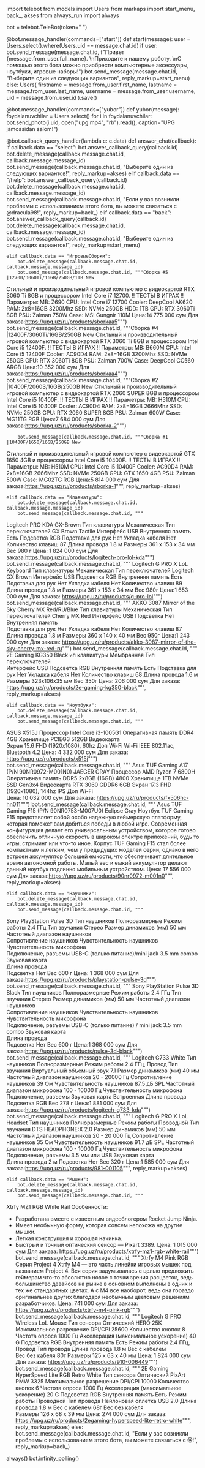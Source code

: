 import telebot
from models import Users
from markaps import start_menu, back_, akses
from always_run import always


bot = telebot.TeleBot(token=" ")

@bot.message_handler(commands=["start"])
def start(message):
    user = Users.select().where(Users.uid == message.chat.id)
    if user:
        bot.send_message(message.chat.id,   f"Привет {message.from_user.full_name}. \nПриходите к нашему роботу. \nС помощью этого бота можно приобрести компьютерные аксессуары, ноутбуки, игровые наборы!")
        bot.send_message(message.chat.id, "Выберите один из следующих вариантов", reply_markup=start_menu)
    else:
        Users(
            firstname = message.from_user.first_name,
            lastname = message.from_user.last_name,
            username = message.from_user.username,
            uid = message.from_user.id
        ).save()


@bot.message_handler(commands=["yubor"])
def yubor(message):
    foydalanuvchilar = Users.select()
    for i in foydalanuvchilar:
        bot.send_photo(i.uid, open("upg.mp4", "rb").read(), caption="UPG jamoasidan salom!")

        
        
@bot.callback_query_handler(lambda c: c.data)
def answer_chat(callback):
    if callback.data == "select":
        bot.answer_callback_query(callback.id)
        bot.delete_message(callback.message.chat.id, callback.message.message_id)
        bot.send_message(callback.message.chat.id, "Выберите один из следующих вариантов!", reply_markup=akses)
    elif callback.data == "/help":
        bot.answer_callback_query(callback.id)
        bot.delete_message(callback.message.chat.id, callback.message.message_id)
        bot.send_message(callback.message.chat.id, "Если у вас возникли проблемы с использованием этого бота, вы можете связаться с @dracula98!", reply_markup=back_)
    elif callback.data == "back":
        bot.answer_callback_query(callback.id)
        bot.delete_message(callback.message.chat.id, callback.message.message_id)
        bot.send_message(callback.message.chat.id, "Выберите один из следующих вариантов!", reply_markup=start_menu)
    
    elif callback.data == "ИгровыеСборки":
        bot.delete_message(callback.message.chat.id, callback.message.message_id)
        bot.send_message(callback.message.chat.id, """Сборка #5 |12700/3060Ti/16GB/250GB/1TB New 
Стильный и производительный игровой компьютер с видеокартой RTX 3060 Ti 8GB и процессором Intel Core i7 12700.
‼️ ТЕСТЫ В ИГРАХ ‼️
Параметры: 
MB: Z690
CPU: Intel Core i7 12700
Cooler: DeepCool AK620 
RAM: 2x8=16GB 3200Mhz 
SSD: NVMe 250GB
HDD: 1TB
GPU: RTX 3060Ti 8GB
PSU: Zalman 750W 
Case: MSI Gungnir 110M
Цена:14 775 000 сум
Для заказа:https://upg.uz/ru/products/sborkaa5""")
        bot.send_message(callback.message.chat.id, """Сборка #4 |12400F/3060Ti/16GB/250GB New
Стильный и производительный игровой компьютер с видеокартой RTX 3060 Ti 8GB и процессором Intel Core i5 12400F.
‼️ ТЕСТЫ В ИГРАХ ‼️
Параметры: 
MB: B660M
CPU: Intel Core i5 12400F
Cooler: AC90D4
RAM: 2x8=16GB 3200Mhz 
SSD: NVMe 250GB
GPU: RTX 3060Ti 8GB
PSU: Zalman 700W 
Case: DeepCool CC560 ARGB
Цена:10 352 000 сум
Для заказа:https://upg.uz/ru/products/sborkaa4""")
        bot.send_message(callback.message.chat.id, """Сборка #2 |10400F/2060S/16GB/250GB New
Стильный и производительный игровой компьютер с видеокартой RTX 2060 SUPER 8GB и процессором Intel Core i5 10400F.
‼️ ТЕСТЫ В ИГРАХ ‼️
Параметры:
MB: H510M
CPU: Intel Core i5 10400F
Cooler: AC90D4
RAM: 2x8=16GB 2666Mhz 
SSD: NVMe 250GB
GPU: RTX 2060 SUPER 8GB
PSU: Zalman 600W 
Case: MG11TG RGB
Цена:7 684 000 сум
Для заказа:https://upg.uz/ru/products/sborka-2""")

        bot.send_message(callback.message.chat.id, """Сборка #1 |10400F/1650/16GB/250GB New
Стильный и производительный игровой компьютер с видеокартой GTX 1650 4GB и процессором Intel Core i5 10400F.
‼️ ТЕСТЫ В ИГРАХ ‼️
Параметры: 
MB: H510M
CPU: Intel Core i5 10400F
Cooler: AC90D4
RAM: 2x8=16GB 2666Mhz 
SSD: NVMe 250GB
GPU: GTX 1650 4GB
PSU: Zalman 500W 
Case: MG02TG RGB
Цена:5 814 000 сум
Для заказа:https://upg.uz/ru/products/sborka-1""", reply_markup=akses)


    elif callback.data == "Клавиатуры":
        bot.delete_message(callback.message.chat.id, callback.message.message_id)
        bot.send_message(callback.message.chat.id, """
Logitech PRO KDA GX-Brown 
Тип клавиатуры	Механическая
Тип переключателей GX Brown Tactile
Интерфейс USB
Внутренняя память Есть
Подсветка  RGB
Подставка для рук Нет
Укладка кабеля	Нет
Количество клавиш 87
Длина провода 1.8 м
Размеры	361 х 153 х 34 мм
Вес 980 г
Цена: 1 824 000 сум
Для заказа:https://upg.uz/ru/products/logitech-pro-lol-kda""")
        bot.send_message(callback.message.chat.id, """
Logitech G PRO X LoL Keyboard
Тип клавиатуры	Механическая
Тип переключателей Logitech GX Brown
Интерфейс USB
Подсветка RGB
Внутренняя память Есть
Подставка для рук Нет
Укладка кабеля	Нет
Количество клавиш 89
Длина провода 1.8 м
Размеры	361 х 153 х 34 мм
Вес 980г
Цена:1 653 000 сум
Для заказа: https://upg.uz/ru/products/g-pro-lol""")
        bot.send_message(callback.message.chat.id, """
AKKO 3087 Mirror of the Sky Cherry MX Red/RU/Blue
Тип клавиатуры	Механическая
Тип переключателей Cherry MX Red
Интерфейс USB
Подсветка Нет
Внутренняя память	
Подставка для рук Нет
Укладка кабеля	Нет
Количество клавиш 87
Длина провода 1.8 м
Размеры	360 х 140 х 40 мм
Вес 950г
Цена:1 243 000 сум
Для заказа: https://upg.uz/ru/products/akko-3087-mirror-of-the-sky-cherry-mx-red-ru""")
        bot.send_message(callback.message.chat.id, """
2E Gaming KG350 Black
ип клавиатуры Мембранная
Тип переключателей	
Интерфейс USB
Подсветка RGB
Внутренняя память Есть
Подставка для рук Нет
Укладка кабеля	Нет
Количество клавиш 68
Длина провода 1.6 м
Размеры	323x106x35 мм
Вес 350г
Цена: 206 000 сум
Для заказа: https://upg.uz/ru/products/2e-gaming-kg350-black""", reply_markup=akses)
    
    
    
    elif callback.data == "Ноутбуки":
        bot.delete_message(callback.message.chat.id, callback.message.message_id)
        bot.send_message(callback.message.chat.id, """
ASUS X515J
Процессор Intel Core i3-1005G1
Оперативная память DDR4 4GB
Хранилище PCIEG3 512GB
Видеокарта	
Экран 15.6 FHD (1920x1080), 60hz
Доп	
Wi-Fi	Wi-Fi IEEE 802.11ac, Bluetooth 4.2
Цена: 4 332 000 сум
Для заказа: https://upg.uz/ru/products/x515j""")
        bot.send_message(callback.message.chat.id, """
Asus TUF Gaming A17 (P/N 90NR0972-M001N0) JAEGER GRAY
Процессор	AMD Ryzen 7 6800H
Оперативная память	DDR5 2x8GB (16GB) 4800
Хранилище	1TB NVMe SSD Gen3x4
Видеокарта	RTX 3060 GDDR6 6GB
Экран	17.3 FHD (1920x1080), 144hz IPS
Доп	
Wi-Fi	
Цена: 10 032 000 сум
Для заказа: https://upg.uz/ru/products/fx506hc-hn011""")
        bot.send_message(callback.message.chat.id, """
Asus TUF Gaming F15 (P/N 90NR0753-M007U0) Eclipse Gray
Ноутбук TUF Gaming F15 представляет собой особо надежную геймерскую платформу, которая поможет вам добиться победы в любой игре. Современная конфигурация делает его универсальным устройством, которое готово обеспечить отличную скорость в широком спектре приложений, будь то игры, стриминг или что-то иное.
Корпус TUF Gaming F15 стал более компактным и легким, чем у предыдущих моделей серии, однако в него встроен аккумулятор большей емкости, что обеспечивает длительное время автономной работы. Малый вес и емкий аккумулятор делают данный ноутбук подлинно мобильным устройством.
Цена: 17 556 000 сум
Для заказа:https://upg.uz/ru/products/90nr0972-m001n0""", reply_markup=akses)
    
    
    elif callback.data == "Наушники":
        bot.delete_message(callback.message.chat.id, callback.message.message_id)
        bot.send_message(callback.message.chat.id, """
Sony PlayStation Pulse 3D
Тип наушников Полноразмерные
Режим работы 2.4 ГГц
Тип звучания Стерео
Размер динамиков (мм) 50 мм
Частотный диапазон наушников	
Сопротивление наушников	
Чувствительность наушников	
Чувствительность микрофона	
Подключение, разъемы USB-C (только питание)/mini jack 3.5 mm combo
Звуковая карта	
Длина провода	
Подсветка	Нет
Вес 600 г 
Цена: 1 368 000 сум
Для заказа:https://upg.uz/ru/products/playstation-pulse-3d""")
        bot.send_message(callback.message.chat.id, """
Sony PlayStation Pulse 3D Black
Тип наушников Полноразмерные
Режим работы 2.4 ГГц
Тип звучания Стерео
Размер динамиков (мм) 50 мм
Частотный диапазон наушников	
Сопротивление наушников	
Чувствительность наушников	
Чувствительность микрофона	
Подключение, разъемы USB-C (только питание) / mini jack 3.5 mm combo
Звуковая карта	
Длина провода	
Подсветка  Нет
Вес 600 г
Цена:1 368 000 сум
Для заказа:https://upg.uz/ru/products/pulse-3d-black""")
        bot.send_message(callback.message.chat.id, """
Logitech G733 White
Тип наушников Полноразмерные
Режим работы 2.4 ГГц, Провод
Тип звучания Виртуальный объемный звук 7.1
Размер динамиков (мм) 40 мм
Частотный диапазон наушников 20 - 20000 Гц
Сопротивление наушников	39 Ом
Чувствительность наушников 87.5 дБ SPL
Частотный диапазон микрофона 100 - 10000 Гц
Чувствительность микрофона
Подключение, разъемы
Звуковая карта	Встроенная
Длина провода
Подсветка RGB
Вес 278 г
Цена:1 881 000 сум
Для заказа:https://upg.uz/ru/products/logitech-g733-kda""")
        bot.send_message(callback.message.chat.id, """
Logitech G PRO X LoL Headset
Тип наушников Полноразмерные
Режим работы Проводной
Тип звучания DTS HEADPHONE:X 2.0
Размер динамиков (мм) 50 мм
Частотный диапазон наушников 20 - 20 000 Гц
Сопротивление наушников	35 Ом
Чувствительность наушников 91.7 дБ SPL
Частотный диапазон микрофона 100 - 10000 Гц
Чувствительность микрофона	
Подключение, разъемы 3.5 мм или USB
Звуковая карта	
Длина провода 2 м
Подсветка	Нет
Вес	320 г
Цена:1 585 000 сум
Для заказа:https://upg.uz/ru/products/981-001105""", reply_markup=akses)
    
    
    elif callback.data == "Мышки":
        bot.delete_message(callback.message.chat.id, callback.message.message_id)
        bot.send_message(callback.message.chat.id, """ 
Xtrfy MZ1 RGB White Rail
Особенности:
- Разработана вместе с известным видеоблогером Rocket Jump Ninja.
- Имеет необычную форму, которая совсем непохожа на другие мышки.
- Легкая конструкция и хорошая начинка.
- Быстрый и точный оптический сенсор — Pixart 3389.
Цена: 1 015 000 сум
Для заказа: https://upg.uz/ru/products/xtrfy-mz1-rgb-white-rail""")
        bot.send_message(callback.message.chat.id, """ 
Xtrfy M4 Pink RGB
Серия Project 4
Xtrfy M4 — это часть линейки игровых мышек под названием Project 4. Вся серия задумывалась с целью предложить геймерам что-то абсолютно новое с точки зрения расцветок, ведь большинство девайсов на рынке в основном выполнены в одних и тех же стандартных цветах. А с M4 все наоборот, ведь она гораздо оригинальнее других благодаря необычным цветовым решениям разработчиков.
Цена: 741 000 сум
Для заказа: https://upg.uz/ru/products/xtrfy-m4-pink-rgb""")
        bot.send_message(callback.message.chat.id, """ 
Logitech G PRO Wireless LoL Mouse
Тип сенсора Оптический HERO 25K
Максимальное разрешение DPI/CPI	25600
Количество кнопок 8
Частота опроса	1000 Гц
Акселерация (максимальное ускорение) 40 G
Подсветка RGB
Внутренняя память Есть
Режим работы 2.4 ГГц, Провод
Тип провода	
Длина провода 1.8 м
Вес с кабелем	
Вес без кабеля 80г
Размеры	125 x 63 x 40 мм
Цена: 1 824 000 сум
Для заказа: https://upg.uz/ru/products/910-006449""")
        bot.send_message(callback.message.chat.id, """ 
2E Gaming HyperSpeed Lite RGB Retro White
Тип сенсора Оптический PixArt PMW 3325
Максимальное разрешение DPI/CPI	10000
Количество кнопок 6
Частота опроса 1000 Гц
Акселерация (максимальное ускорение) 20 G
Подсветка RGB
Внутренняя память Есть
Режим работы Проводной
Тип провода Нейлоновая оплетка USB 2.0
Длина провода 1.8 м
Вес с кабелем 68г
Вес без кабеля	
Размеры	126 x 68 x 39 мм
Цена: 274 000 сум
Для заказа: https://upg.uz/ru/products/2egaming-hyperspeed-lite-retro-white""", reply_markup=akses)
    else:
        bot.send_message(callback.message.chat.id, "Если у вас возникли проблемы с использованием этого бота, вы можете связаться с @!", reply_markup=back_)

always()
bot.infinity_polling()
